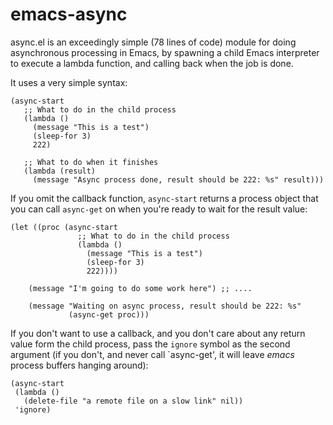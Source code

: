 # emacs-async

async.el is an exceedingly simple (78 lines of code) module for doing
asynchronous processing in Emacs, by spawning a child Emacs interpreter to
execute a lambda function, and calling back when the job is done.

It uses a very simple syntax:

    (async-start
       ;; What to do in the child process
       (lambda ()
         (message "This is a test")
         (sleep-for 3)
         222)

       ;; What to do when it finishes
       (lambda (result)
         (message "Async process done, result should be 222: %s" result)))

If you omit the callback function, `async-start` returns a process object that
you can call `async-get` on when you're ready to wait for the result value:

    (let ((proc (async-start
                   ;; What to do in the child process
                   (lambda ()
                     (message "This is a test")
                     (sleep-for 3)
                     222))))

        (message "I'm going to do some work here") ;; ....

        (message "Waiting on async process, result should be 222: %s"
                 (async-get proc)))

If you don't want to use a callback, and you don't care about any return value
form the child process, pass the `ignore` symbol as the second argument (if
you don't, and never call `async-get', it will leave *emacs* process buffers
hanging around):

    (async-start
     (lambda ()
       (delete-file "a remote file on a slow link" nil))
     'ignore)
